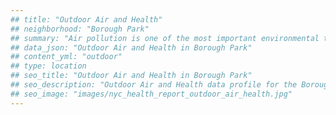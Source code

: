```yaml
---
## title: "Outdoor Air and Health"
## neighborhood: "Borough Park"
## summary: "Air pollution is one of the most important environmental threats to urban populations and while all people are exposed, pollutant emissions, levels of exposure, and population vulnerability vary across neighborhoods. Exposures to common air pollutants have been linked to respiratory and cardiovascular diseases, cancers, and premature deaths."
## data_json: "Outdoor Air and Health in Borough Park"
## content_yml: "outdoor"
## type: location
## seo_title: "Outdoor Air and Health in Borough Park"
## seo_description: "Outdoor Air and Health data profile for the Borough Park neighborhood of NYC."
## seo_image: "images/nyc_health_report_outdoor_air_health.jpg"
---
```

